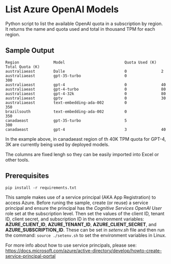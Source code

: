 # List Azure OpenAI Models
Python script to list the available OpenAI quota in a subscription by region. It returns the name and quota used and total in thousand TPM for each region. 

## Sample Output
```
Region               Model                          Quota Used (K)  Total Quota (K)
australiaeast        Dalle                          0               2              
australiaeast        gpt-35-turbo                   0               300            
australiaeast        gpt-4                          0               40             
australiaeast        gpt-4-turbo                    0               80             
australiaeast        gpt-4-32k                      0               80             
australiaeast        gptv                           0               30             
australiaeast        text-embedding-ada-002         0               350            
brazilsouth          text-embedding-ada-002         0               350            
canadaeast           gpt-35-turbo                   5               300            
canadaeast           gpt-4                          3               40   
```

In the example above, in canadaeast region of th 40K TPM quota for GPT-4, 3K are currently being used by deployed models.

The columns are fixed lengh so they can be easily imported into Excel or other tools.

## Prerequisites
`pip install -r requirements.txt`

This sample makes use of a service principal (AKA App Registration) to access Azure. Before runing the sample, create (or reuse)
a service principal and ensure the principal has the *Cognitive Services OpenAI User* role set at the subscription level.
Then set the values of the client ID, tenant ID, client secret, and subscription ID in the environment variables: **AZURE_CLIENT_ID**, 
**AZURE_TENANT_ID**, **AZURE_CLIENT_SECRET**, and **AZURE_SUBSCRIPTION_ID**. These can be set in *setenv.sh* file and then run the command:
`source ./setenv.sh` to set the environment variables in Linux. 

For more info about how to use service principals, please see:
https://docs.microsoft.com/azure/active-directory/develop/howto-create-service-principal-portal

